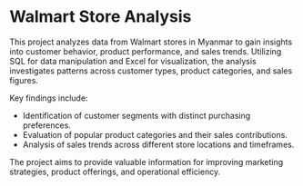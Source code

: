 # Walmart Store Analysis

This project analyzes data from Walmart stores in Myanmar to gain insights into customer behavior, product performance, and sales trends. Utilizing SQL for data manipulation and Excel for visualization, the analysis investigates patterns across customer types, product categories, and sales figures.

Key findings include:

- Identification of customer segments with distinct purchasing preferences.
- Evaluation of popular product categories and their sales contributions.
- Analysis of sales trends across different store locations and timeframes.

The project aims to provide valuable information for improving marketing strategies, product offerings, and operational efficiency.
